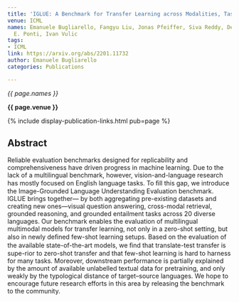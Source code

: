 ```yaml
---
title: 'IGLUE: A Benchmark for Transfer Learning across Modalities, Tasks, and Languages'
venue: ICML
names: Emanuele Bugliarello, Fangyu Liu, Jonas Pfeiffer, Siva Reddy, Desmond Elliott,
  E. Ponti, Ivan Vulic
tags:
- ICML
link: https://arxiv.org/abs/2201.11732
author: Emanuele Bugliarello
categories: Publications

---
```


*{{ page.names }}*

**{{ page.venue }}**

{% include display-publication-links.html pub=page %}

## Abstract

Reliable evaluation benchmarks designed for replicability and comprehensiveness have driven progress in machine learning. Due to the lack of a multilingual benchmark, however, vision-and-language research has mostly focused on English language tasks. To ﬁll this gap, we introduce the Image-Grounded Language Understanding Evaluation benchmark. IGLUE brings together— by both aggregating pre-existing datasets and creating new ones—visual question answering, cross-modal retrieval, grounded reasoning, and grounded entailment tasks across 20 diverse languages. Our benchmark enables the evaluation of multilingual multimodal models for transfer learning, not only in a zero-shot setting, but also in newly deﬁned few-shot learning setups. Based on the evaluation of the available state-of-the-art models, we ﬁnd that translate-test transfer is supe-rior to zero-shot transfer and that few-shot learning is hard to harness for many tasks. Moreover, downstream performance is partially explained by the amount of available unlabelled textual data for pretraining, and only weakly by the typological distance of target–source languages. We hope to encourage future research efforts in this area by releasing the benchmark to the community.
